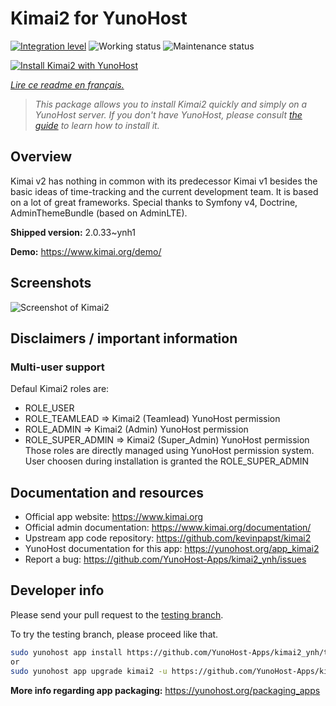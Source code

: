 <!--
N.B.: This README was automatically generated by https://github.com/YunoHost/apps/tree/master/tools/README-generator
It shall NOT be edited by hand.
-->

# Kimai2 for YunoHost

[![Integration level](https://dash.yunohost.org/integration/kimai2.svg)](https://dash.yunohost.org/appci/app/kimai2) ![Working status](https://ci-apps.yunohost.org/ci/badges/kimai2.status.svg) ![Maintenance status](https://ci-apps.yunohost.org/ci/badges/kimai2.maintain.svg)

[![Install Kimai2 with YunoHost](https://install-app.yunohost.org/install-with-yunohost.svg)](https://install-app.yunohost.org/?app=kimai2)

*[Lire ce readme en français.](./README_fr.md)*

> *This package allows you to install Kimai2 quickly and simply on a YunoHost server.
If you don't have YunoHost, please consult [the guide](https://yunohost.org/#/install) to learn how to install it.*

## Overview

Kimai v2 has nothing in common with its predecessor Kimai v1 besides the basic ideas of time-tracking and the current development team. It is based on a lot of great frameworks. Special thanks to Symfony v4, Doctrine, AdminThemeBundle (based on AdminLTE).


**Shipped version:** 2.0.33~ynh1

**Demo:** https://www.kimai.org/demo/

## Screenshots

![Screenshot of Kimai2](./doc/screenshots/screenshot1.png)

## Disclaimers / important information

### Multi-user support

Defaul Kimai2 roles are:
* ROLE_USER
* ROLE_TEAMLEAD => Kimai2 (Teamlead) YunoHost permission
* ROLE_ADMIN => Kimai2 (Admin) YunoHost permission
* ROLE_SUPER_ADMIN => Kimai2 (Super_Admin) YunoHost permission
Those roles are directly managed using YunoHost permission system. User choosen during installation is granted the ROLE_SUPER_ADMIN

## Documentation and resources

* Official app website: <https://www.kimai.org>
* Official admin documentation: <https://www.kimai.org/documentation/>
* Upstream app code repository: <https://github.com/kevinpapst/kimai2>
* YunoHost documentation for this app: <https://yunohost.org/app_kimai2>
* Report a bug: <https://github.com/YunoHost-Apps/kimai2_ynh/issues>

## Developer info

Please send your pull request to the [testing branch](https://github.com/YunoHost-Apps/kimai2_ynh/tree/testing).

To try the testing branch, please proceed like that.

``` bash
sudo yunohost app install https://github.com/YunoHost-Apps/kimai2_ynh/tree/testing --debug
or
sudo yunohost app upgrade kimai2 -u https://github.com/YunoHost-Apps/kimai2_ynh/tree/testing --debug
```

**More info regarding app packaging:** <https://yunohost.org/packaging_apps>
